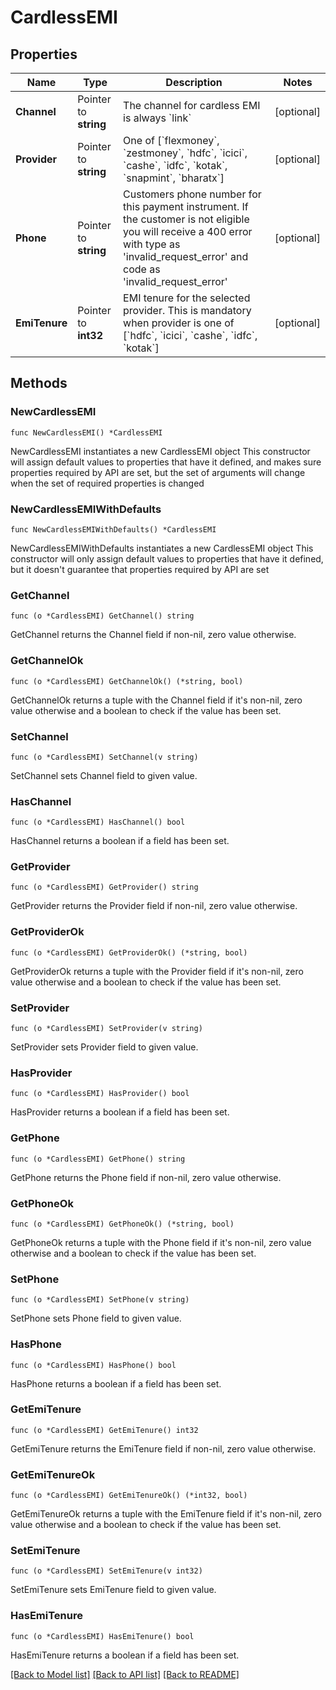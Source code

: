 # CardlessEMI

## Properties

Name | Type | Description | Notes
------------ | ------------- | ------------- | -------------
**Channel** | Pointer to **string** | The channel for cardless EMI is always &#x60;link&#x60; | [optional] 
**Provider** | Pointer to **string** | One of [&#x60;flexmoney&#x60;, &#x60;zestmoney&#x60;, &#x60;hdfc&#x60;, &#x60;icici&#x60;, &#x60;cashe&#x60;, &#x60;idfc&#x60;, &#x60;kotak&#x60;, &#x60;snapmint&#x60;, &#x60;bharatx&#x60;] | [optional] 
**Phone** | Pointer to **string** | Customers phone number for this payment instrument. If the customer is not eligible you will receive a 400 error with type as &#39;invalid_request_error&#39; and code as &#39;invalid_request_error&#39; | [optional] 
**EmiTenure** | Pointer to **int32** | EMI tenure for the selected provider. This is mandatory when provider is one of [&#x60;hdfc&#x60;, &#x60;icici&#x60;, &#x60;cashe&#x60;, &#x60;idfc&#x60;, &#x60;kotak&#x60;] | [optional] 

## Methods

### NewCardlessEMI

`func NewCardlessEMI() *CardlessEMI`

NewCardlessEMI instantiates a new CardlessEMI object
This constructor will assign default values to properties that have it defined,
and makes sure properties required by API are set, but the set of arguments
will change when the set of required properties is changed

### NewCardlessEMIWithDefaults

`func NewCardlessEMIWithDefaults() *CardlessEMI`

NewCardlessEMIWithDefaults instantiates a new CardlessEMI object
This constructor will only assign default values to properties that have it defined,
but it doesn't guarantee that properties required by API are set

### GetChannel

`func (o *CardlessEMI) GetChannel() string`

GetChannel returns the Channel field if non-nil, zero value otherwise.

### GetChannelOk

`func (o *CardlessEMI) GetChannelOk() (*string, bool)`

GetChannelOk returns a tuple with the Channel field if it's non-nil, zero value otherwise
and a boolean to check if the value has been set.

### SetChannel

`func (o *CardlessEMI) SetChannel(v string)`

SetChannel sets Channel field to given value.

### HasChannel

`func (o *CardlessEMI) HasChannel() bool`

HasChannel returns a boolean if a field has been set.

### GetProvider

`func (o *CardlessEMI) GetProvider() string`

GetProvider returns the Provider field if non-nil, zero value otherwise.

### GetProviderOk

`func (o *CardlessEMI) GetProviderOk() (*string, bool)`

GetProviderOk returns a tuple with the Provider field if it's non-nil, zero value otherwise
and a boolean to check if the value has been set.

### SetProvider

`func (o *CardlessEMI) SetProvider(v string)`

SetProvider sets Provider field to given value.

### HasProvider

`func (o *CardlessEMI) HasProvider() bool`

HasProvider returns a boolean if a field has been set.

### GetPhone

`func (o *CardlessEMI) GetPhone() string`

GetPhone returns the Phone field if non-nil, zero value otherwise.

### GetPhoneOk

`func (o *CardlessEMI) GetPhoneOk() (*string, bool)`

GetPhoneOk returns a tuple with the Phone field if it's non-nil, zero value otherwise
and a boolean to check if the value has been set.

### SetPhone

`func (o *CardlessEMI) SetPhone(v string)`

SetPhone sets Phone field to given value.

### HasPhone

`func (o *CardlessEMI) HasPhone() bool`

HasPhone returns a boolean if a field has been set.

### GetEmiTenure

`func (o *CardlessEMI) GetEmiTenure() int32`

GetEmiTenure returns the EmiTenure field if non-nil, zero value otherwise.

### GetEmiTenureOk

`func (o *CardlessEMI) GetEmiTenureOk() (*int32, bool)`

GetEmiTenureOk returns a tuple with the EmiTenure field if it's non-nil, zero value otherwise
and a boolean to check if the value has been set.

### SetEmiTenure

`func (o *CardlessEMI) SetEmiTenure(v int32)`

SetEmiTenure sets EmiTenure field to given value.

### HasEmiTenure

`func (o *CardlessEMI) HasEmiTenure() bool`

HasEmiTenure returns a boolean if a field has been set.


[[Back to Model list]](../README.md#documentation-for-models) [[Back to API list]](../README.md#documentation-for-api-endpoints) [[Back to README]](../README.md)


